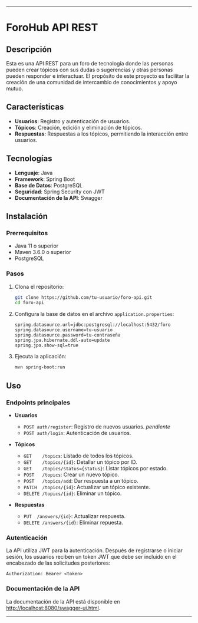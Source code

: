
---

# ForoHub API REST

## Descripción

Esta es una API REST para un foro de tecnología donde las personas pueden crear tópicos con sus dudas o sugerencias y otras personas pueden responder e interactuar. El propósito de este proyecto es facilitar la creación de una comunidad de intercambio de conocimientos y apoyo mutuo.

## Características

- **Usuarios**: Registro y autenticación de usuarios.
- **Tópicos**: Creación, edición y eliminación de tópicos.
- **Respuestas**: Respuestas a los tópicos, permitiendo la interacción entre usuarios.

## Tecnologías

- **Lenguaje**: Java
- **Framework**: Spring Boot
- **Base de Datos**: PostgreSQL
- **Seguridad**: Spring Security con JWT
- **Documentación de la API**: Swagger

## Instalación

### Prerrequisitos

- Java 11 o superior
- Maven 3.6.0 o superior
- PostgreSQL

### Pasos

1. Clona el repositorio:
    ```bash
    git clone https://github.com/tu-usuario/foro-api.git
    cd foro-api
    ```

2. Configura la base de datos en el archivo `application.properties`:
    ```properties
    spring.datasource.url=jdbc:postgresql://localhost:5432/foro
    spring.datasource.username=tu-usuario
    spring.datasource.password=tu-contraseña
    spring.jpa.hibernate.ddl-auto=update
    spring.jpa.show-sql=true
    ```

3. Ejecuta la aplicación:
    ```bash
    mvn spring-boot:run
    ```

## Uso

### Endpoints principales

- **Usuarios**
    - `POST auth/register`:  Registro de nuevos usuarios. *pendiente*
    - `POST auth/login`:     Autenticación de usuarios.

- **Tópicos**
    - `GET    /topics`: Listado de todos los tópicos.
    - `GET    /topics/{id}`: Detallar un tópico por ID.
    - `GET    /topics/status={status}`: Listar tópicos por estado.
    - `POST   /topics`: Crear un nuevo tópico.
    - `POST   /topics/add`: Dar respuesta a un tópico.
    - `PATCH  /topics/{id}`: Actualizar un tópico existente.
    - `DELETE /topics/{id}`: Eliminar un tópico.

- **Respuestas**
    - `PUT  /answers/{id}`: Actualizar respuesta.
    - `DELETE /answers/{id}`: Eliminar repuesta.


### Autenticación

La API utiliza JWT para la autenticación. Después de registrarse o iniciar sesión, los usuarios reciben un token JWT que debe ser incluido en el encabezado de las solicitudes posteriores:

```http
Authorization: Bearer <token>
```

### Documentación de la API

La documentación de la API está disponible en [http://localhost:8080/swagger-ui.html](http://localhost:8080/swagger-ui.html).

---
